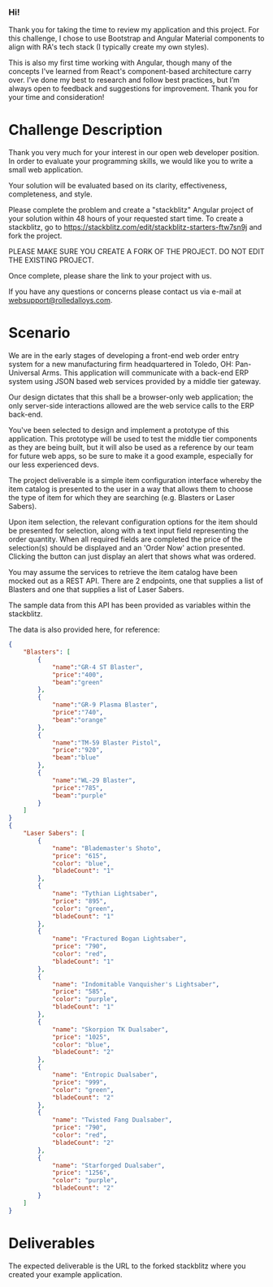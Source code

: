 ### Hi!

Thank you for taking the time to review my application and this project. For this challenge, I chose to use Bootstrap and Angular Material components to align with RA's tech stack (I typically create my own styles).

This is also my first time working with Angular, though many of the concepts I've learned from React's component-based architecture carry over. I’ve done my best to research and follow best practices, but I’m always open to feedback and suggestions for improvement. Thank you for your time and consideration!

# Challenge Description

Thank you very much for your interest in our open web developer position. In
order to evaluate your programming skills, we would like you to write a small
web application.

Your solution will be evaluated based on its clarity, effectiveness,
completeness, and style.

Please complete the problem and create a "stackblitz" Angular project of your solution
within 48 hours of your requested start time. To create a stackblitz, go to
https://stackblitz.com/edit/stackblitz-starters-ftw7sn9j and fork the project.

PLEASE MAKE SURE YOU CREATE A FORK OF THE PROJECT. DO NOT EDIT THE EXISTING PROJECT.

Once complete, please share the link to your project with us.

If you have any questions or concerns please contact us
via e-mail at websupport@rolledalloys.com.

# Scenario

We are in the early stages of developing a front-end web order entry system for
a new manufacturing firm headquartered in Toledo, OH: Pan-Universal Arms.
This application will communicate with a back-end ERP system using JSON based
web services provided by a middle tier gateway.

Our design dictates that this shall be a browser-only web application; the only
server-side interactions allowed are the web service calls to the ERP back-end.

You've been selected to design and implement a prototype of this application.
This prototype will be used to test the middle tier components as they are being
built, but it will also be used as a reference by our team for future web apps,
so be sure to make it a good example, especially for our less experienced devs.

The project deliverable is a simple item configuration interface whereby the item
catalog is presented to the user in a way that allows them to choose the type of
item for which they are searching (e.g. Blasters or Laser Sabers).

Upon item selection, the relevant configuration options for the item should be
presented for selection, along with a text input field representing the order
quantity. When all required fields are completed the price of the
selection(s) should be displayed and an 'Order Now' action presented. Clicking the
button can just display an alert that shows what was ordered.

You may assume the services to retrieve the item catalog have been mocked out as
a REST API. There are 2 endpoints, one that supplies a list of Blasters and one
that supplies a list of Laser Sabers.

The sample data from this API has been provided as variables within the stackblitz.

The data is also provided here, for reference:

```json
{
    "Blasters": [
        {
            "name":"GR-4 ST Blaster",
            "price":"400",
            "beam":"green"
        },
        {
            "name":"GR-9 Plasma Blaster",
            "price":"740",
            "beam":"orange"
        },
        {
            "name":"TM-59 Blaster Pistol",
            "price":"920",
            "beam":"blue"
        },
        {
            "name":"WL-29 Blaster",
            "price":"785",
            "beam":"purple"
        }
    ]
}
{
    "Laser Sabers": [
        {
            "name": "Blademaster's Shoto",
            "price": "615",
            "color": "blue",
            "bladeCount": "1"
        },
        {
            "name": "Tythian Lightsaber",
            "price": "895",
            "color": "green",
            "bladeCount": "1"
        },
        {
            "name": "Fractured Bogan Lightsaber",
            "price": "790",
            "color": "red",
            "bladeCount": "1"
        },
        {
            "name": "Indomitable Vanquisher's Lightsaber",
            "price": "585",
            "color": "purple",
            "bladeCount": "1"
        },
        {
            "name": "Skorpion TK Dualsaber",
            "price": "1025",
            "color": "blue",
            "bladeCount": "2"
        },
        {
            "name": "Entropic Dualsaber",
            "price": "999",
            "color": "green",
            "bladeCount": "2"
        },
        {
            "name": "Twisted Fang Dualsaber",
            "price": "790",
            "color": "red",
            "bladeCount": "2"
        },
        {
            "name": "Starforged Dualsaber",
            "price": "1256",
            "color": "purple",
            "bladeCount": "2"
        }
    ]
}
```

# Deliverables

The expected deliverable is the URL to the forked stackblitz where
you created your example application.
